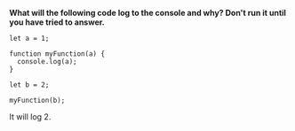 **What will the following code log to the console and why? Don't run it until you have tried to answer.**

```
let a = 1;

function myFunction(a) {
  console.log(a);
}

let b = 2;

myFunction(b);
```

It will log 2.
